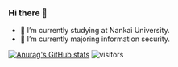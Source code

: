 ### Hi there 👋
<!--![Metrics](https://metrics.lecoq.io/zy-Vanessa?template=classic&base=header%2C%20activity%2C%20community%2C%20repositories%2C%20metadata&base.indepth=false&base.hireable=false&base.skip=false&config.timezone=Asia%2FShanghai)-->
- 🔭 I’m currently studying at Nankai University.
- 🌱 I’m currently majoring information security.
<!--
**zy-Vanessa/zy-Vanessa** is a ✨ _special_ ✨ repository because its `README.md` (this file) appears on your GitHub profile.

- 🔭 I’m currently studying at Nankai University.
- 🌱 I’m currently majoring information security.
- 💬 Ask me about ...
- 📫 How to reach me: ...
- 😄 Pronouns: ...
- ⚡ Fun fact: ...
-->
[![Anurag's GitHub stats](https://github-readme-stats.vercel.app/api?username=zy-Vanessa)](https://github.com/zy-Vanessa/github-readme-stats)
![visitors](https://visitor-badge.glitch.me/badge?page_id=zy-Vanessa.R_kgDOKlXeDA&left_color=green&right_color=red)
